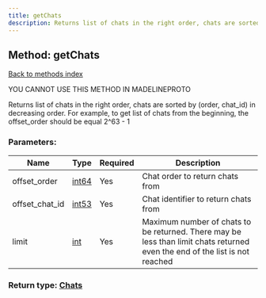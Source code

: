 ```yaml
---
title: getChats
description: Returns list of chats in the right order, chats are sorted by (order, chat_id) in decreasing order. For example, to get list of chats from the beginning, the offset_order should be equal 2^63 - 1
---
```

## Method: getChats  
[Back to methods index](index.md)


YOU CANNOT USE THIS METHOD IN MADELINEPROTO


Returns list of chats in the right order, chats are sorted by (order, chat_id) in decreasing order. For example, to get list of chats from the beginning, the offset_order should be equal 2^63 - 1

### Parameters:

| Name     |    Type       | Required | Description |
|----------|---------------|----------|-------------|
|offset\_order|[int64](../constructors/int64.md) | Yes|Chat order to return chats from|
|offset\_chat\_id|[int53](../types/int53.md) | Yes|Chat identifier to return chats from|
|limit|[int](../types/int.md) | Yes|Maximum number of chats to be returned. There may be less than limit chats returned even the end of the list is not reached|


### Return type: [Chats](../types/Chats.md)

